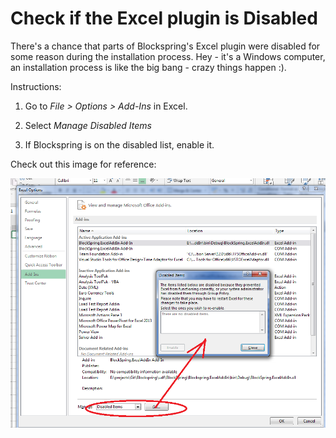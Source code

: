 # Check if the Excel plugin is Disabled

There's a chance that parts of Blockspring's Excel plugin were disabled for some reason during the installation process. Hey - it's a Windows computer, an installation process is like the big bang - crazy things happen :).

Instructions:

1) Go to _File > Options > Add-Ins_ in Excel.

2) Select _Manage Disabled Items_

3) If Blockspring is on the disabled list, enable it.

Check out this image for reference:

![Disabled Addon](/images/disabled-addon.png)
